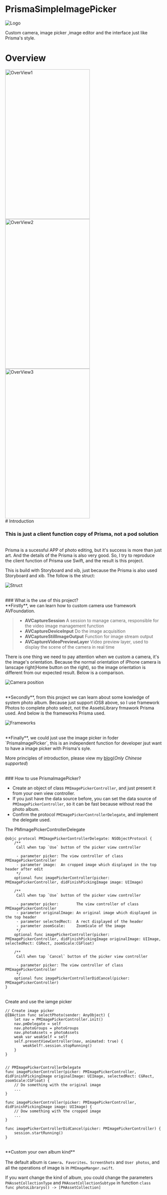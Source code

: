 # PrismaSimpleImagePicker


![Logo](https://github.com/Roylee-ML/PrismaSimpleImagePicker/blob/master/ScreenShots/logo.png)


Custom camera, image picker ,image editor and the interface just like Prisma's style.


# Overview

<img src="https://github.com/Roylee-ML/PrismaSimpleImagePicker/blob/master/ScreenShots/screenshot1.gif" width = "272" height = "480" alt="OverView1" align=center />
<img src="https://github.com/Roylee-ML/PrismaSimpleImagePicker/blob/master/ScreenShots/screenshot2.gif" width = "272" height = "480" alt="OverView2" align=center />
<img src="https://github.com/Roylee-ML/PrismaSimpleImagePicker/blob/master/ScreenShots/screenshot3.gif" width = "272" height = "480" alt="OverView3" align=center />


<br>
# Introduction

### This is just a client function copy of Prisma, not a pod solution

<br>
Prisma is a sucessful APP of photo editing, but it's success is more than just art. And the details of the Prisma is also very good. So, I try to reproduce the client function of Prisma use Swift, and the result is this project.

This is build with Storyboard and xib, just because the Prisma is also used Storyboard and xib. The follow is the struct:

![Struct](https://github.com/Roylee-ML/PrismaSimpleImagePicker/blob/master/ScreenShots/prismanib.png)

<br>
### What is the use of this project?

<br>
**Firstly**, we can learn how to custom camera use framework AVFoundation.

> * **AVCaptureSession**  A session to manage camera, responsible for the video image management function
> * **AVCaptureDeviceInput**  Do the image acquisition
> * **AVCaptureStillImageOutput** Function for image stream output
> * **AVCaptureVideoPreviewLayer** Video preview layer, used to display the scene of the camera in real time

There is one thing we need to pay attention when we custom a camera, it's the image's orientation. Because the normal orientation of iPhone camera is lanscape right(Home button on the right), so the image orientation is different from our expected result. Below is a comparison.

![Camera position](https://github.com/Roylee-ML/PrismaSimpleImagePicker/blob/master/ScreenShots/possion.png) 

<br>
**Secondly**, from this project we can learn about some kowledge of system photo album. Because just support iOS8 above, so I use framework Photos to complete photo select, not the AssetsLibrary frmawork Prisma used. And below is the frameworks Prisma used.

![Frameworks](https://github.com/Roylee-ML/PrismaSimpleImagePicker/blob/master/ScreenShots/frameworks.png)

<br>
**Finally**, we could just use the image picker in foder `PrismaImagePicker`, this is an independent function for developer jsut want to have a image picker with Prisma's syle.

More principles of introduction, please view my [blog](http://error408.com/2016/08/03/Prisma-%E6%88%90%E5%8A%9F%E7%9A%84%E4%B8%8D%E5%8F%AA%E6%98%AF%E8%89%BA%E6%9C%AF/)(*Only Chinese supported*)

<br>
### How to use PrismaImagePicker?

* Create an object of class `PMImagePickerController`, and just present it from your own view controller.
* If you just have the data source before, you can set the data source of `PMImagePickerController`, so it can be fast because without read the photo album.
* Confirm the protocol `PMImagePickerControllerDelegate`, and implement the delegate used.

The PMImagePickerControllerDelegate

```
@objc protocol PMImagePickerControllerDelegate: NSObjectProtocol {
    /**
     Call when tap `Use` button of the picker view controller
     
     - parameter picker: The view controller of class PMImagePickerController
     - parameter image:  An cropped image which displayed in the top header after edit
     */
    optional func imagePickerController(picker: PMImagePickerController, didFinishPickingImage image: UIImage)
    
    /**
     Call when tap `Use` button of the picker view controller
     
     - parameter picker:        The view controller of class PMImagePickerController
     - parameter originalImage: An original image which displayed in the top header
     - parameter selectedRect:  A rect displayed of the header
     - parameter zoomScale:     ZoomScale of the image
     */
    optional func imagePickerController(picker: PMImagePickerController, didFinishPickingImage originalImage: UIImage, selectedRect: CGRect, zoomScale:CGFloat)
    
    /**
     Call when tap `Cancel` button of the picker view controller
     
     - parameter picker: The view controller of class PMImagePickerController
     */
    optional func imagePickerControllerDidCancel(picker: PMImagePickerController)
}
```

<br>
Create and use the iamge picker

	// Create image picker
	@IBAction func selectPhoto(sender: AnyObject) {
        let nav = PMImagePickerController.init()
        nav.pmDelegate = self
        nav.photoGroups = photoGroups
        nav.photoAssets = photoAssets
        weak var weakSelf = self
        self.presentViewController(nav, animated: true) {
            weakSelf!.session.stopRunning()
        }
    }
    
    
    // PMImagePickerControllerDelegate
    func imagePickerController(picker: PMImagePickerController, didFinishPickingImage originalImage: UIImage, selectedRect: CGRect, zoomScale:CGFloat) {
        // Do something with the original image
        ...
    }
    
    func imagePickerController(picker: PMImagePickerController, didFinishPickingImage image: UIImage) {
        // Dow something with the cropped image
        ...
    }
    
    func imagePickerControllerDidCancel(picker: PMImagePickerController) {
        session.startRunning()
    }


<br>
**Custom your own album kind**

The default album is `Camera`、`Favorites`、`ScreenShots` and `User photos`, and all the operations of image is in `PMImageManger.swift`. 

If you want change the kind of album, you could change the parameters `PHAssetCollectionType` and `PHAssetCollectionSubtype` in function `class func photoLibrarys() -> [PHAssetCollection]`


